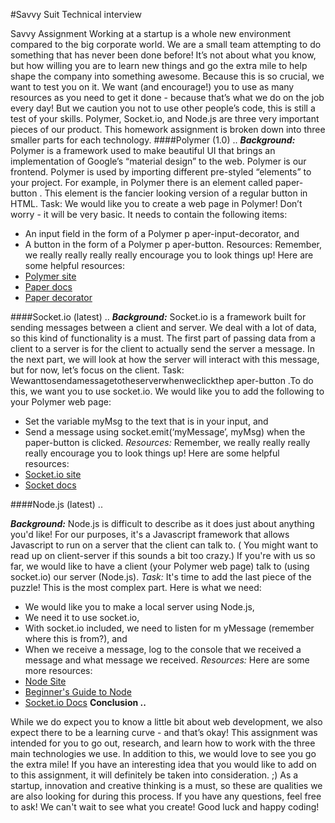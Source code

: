 #Savvy Suit Technical interview

Savvy Assignment
Working at a startup is a whole new environment compared to the big corporate world. We are a small team attempting to do something that has never been done before! It’s not about what you know, but how willing you are to learn new things and go the extra mile to help shape the company into something awesome.
Because this is so crucial, we want to test you on it. We want (and encourage!) you to use as many resources as you need to get it done - because that’s what we do on the job every day! But we caution you not to use other people’s code, this is still a test of your skills.
Polymer, Socket.io, and Node.js are three very important pieces of our product. This homework assignment is broken down into three smaller parts for each technology.
####Polymer (1.0) ..
***Background:***
Polymer is a framework used to make beautiful UI that  brings an implementation of Google’s “material design” to the web. Polymer is our frontend.
Polymer is used by importing different pre-styled “elements” to your project. For example, in Polymer there is an element called  paper-button . This element is the fancier looking version of a regular button in HTML.
Task:
We would like you to create a web page in Polymer! Don’t worry - it will be very basic. It needs to contain the following items:
- An input field in the form of a Polymer p  aper-input-decorator,  and
- A button in the form of a Polymer p  aper-button.
Resources:
Remember, we really really really really  encourage you to look things up! Here are some helpful resources:
- [Polymer site](https://www.polymer-project.org/0.5/)
- [Paper docs](https://www.polymer-project.org/0.5/docs/elements/paper-button.html)
- [Paper decorator](https://www.polymer-project.org/0.5/docs/elements/paper-input-decorator.html)

    
####Socket.io (latest) ..
***Background:***
Socket.io is a framework built for sending messages between a client and server. We deal with a lot of data, so this kind of functionality is a must.
The first part of passing data from a client to a server is for the client to actually send the server a message. In the next part, we will look at how the server will interact with this message, but for now, let’s focus on the client.
Task:
Wewanttosendamessagetotheserverwhenweclickthep aper-button .To do this, we want you to use socket.io. We would like you to add the following to your Polymer web page:
- Set the variable  myMsg  to the text that is in your input, and
- Send a message using  socket.emit(‘myMessage’, myMsg) when the
paper-button  is clicked.
*Resources:*
Remember, we really really really really  encourage you to look things up! Here are some helpful resources:
 - [Socket.io site](http://socket.io/)
 - [Socket docs](http://socket.io/docs/)
   
####Node.js (latest) ..

***Background:***
Node.js is difficult to describe as it does just about anything you'd like! For our purposes, it's a Javascript framework that allows Javascript to run on a server that the client can talk to. (  You might want to read up on client-server if this sounds a bit too crazy.) If you're with us so far, we would like to have a client (your Polymer web page) talk to (using socket.io) our server (Node.js).
*Task:*
It's time to add the last piece of the puzzle! This is the most complex part. Here is what we need:
- We would like you to make a local server using Node.js,
- We need it to use socket.io,
- With socket.io included, we need to listen for m  yMessage   (remember where this
is from?), and
- When we receive a message, log to the console that we received a
message and what message we received.
*Resources:*
Here are some more resources:
- [Node Site](https://nodejs.org/)
- [Beginner's Guide to Node](http://blog.modulus.io/absolute-beginners-guide-to-nodejs/)
- [Socket.io Docs](http://socket.io/docs/)
**Conclusion ..**

While we do expect you to know a little bit about web development, we also expect there to be a learning curve - and that’s okay! This assignment was intended for you to go out, research, and learn how to work with the three main technologies we use. In addition to this, we would love to see you go the extra mile! If you have an interesting idea that you would like to add on to this assignment, it will definitely be taken into consideration. ;) As a startup, innovation and creative thinking is a must, so these are qualities we are also looking for during this process.
If you have any questions, feel free to ask! We can't wait to see what you create! Good luck and happy coding!
